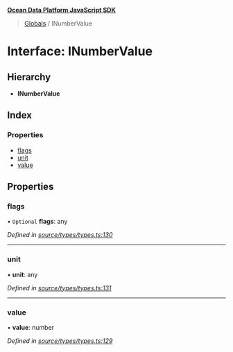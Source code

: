 **[Ocean Data Platform JavaScript SDK](../README.md)**

> [Globals](../README.md) / INumberValue

# Interface: INumberValue

## Hierarchy

* **INumberValue**

## Index

### Properties

* [flags](inumbervalue.md#flags)
* [unit](inumbervalue.md#unit)
* [value](inumbervalue.md#value)

## Properties

### flags

• `Optional` **flags**: any

*Defined in [source/types/types.ts:130](https://github.com/C4IROcean/ODP-sdk-js/blob/4e3fa10/source/types/types.ts#L130)*

___

### unit

•  **unit**: any

*Defined in [source/types/types.ts:131](https://github.com/C4IROcean/ODP-sdk-js/blob/4e3fa10/source/types/types.ts#L131)*

___

### value

•  **value**: number

*Defined in [source/types/types.ts:129](https://github.com/C4IROcean/ODP-sdk-js/blob/4e3fa10/source/types/types.ts#L129)*

